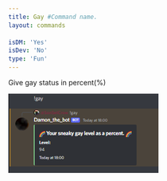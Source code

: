 ```yaml
---
title: Gay #Command name.
layout: commands

isDM: 'Yes'
isDev: 'No' 
type: 'Fun'
---
```


Give gay status in percent(%)

![Example of the command](/assets/Commands/gay.png "Example of the command")